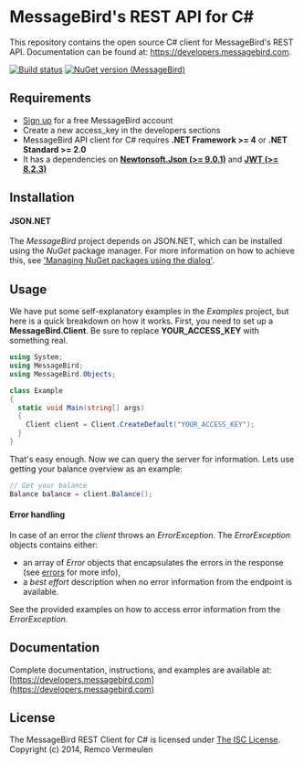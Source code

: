 MessageBird's REST API for C#
===============================
This repository contains the open source C# client for MessageBird's REST API. Documentation can be found at: https://developers.messagebird.com.

[![Build status](https://api.travis-ci.org/messagebird/csharp-rest-api.svg?branch=master)](https://travis-ci.org/messagebird/csharp-rest-api)
[![NuGet version (MessageBird)](https://img.shields.io/nuget/v/MessageBird.svg?style=flat-square)](https://www.nuget.org/packages/MessageBird/)

Requirements
-----

- [Sign up](https://www.messagebird.com/en/signup) for a free MessageBird account
- Create a new access_key in the developers sections
- MessageBird API client for C# requires **.NET Framework >= 4** or **.NET Standard >= 2.0**
- It has a dependencies on **[Newtonsoft.Json (>= 9.0.1)](https://www.nuget.org/packages/Newtonsoft.Json/)** and **[JWT (>= 8.2.3)](https://www.nuget.org/packages/JWT/)**

Installation
-----

#### JSON.NET

The *MessageBird* project depends on JSON.NET, which can be installed using the *NuGet* package manager.
For more information on how to achieve this, see ['Managing NuGet packages using the dialog'](http://docs.nuget.org/docs/start-here/managing-nuget-packages-using-the-dialog).

Usage
-----

We have put some self-explanatory examples in the *Examples* project, but here is a quick breakdown on how it works. First, you need to set up a **MessageBird.Client**. Be sure to replace **YOUR_ACCESS_KEY** with something real.

```csharp
using System;
using MessageBird;
using MessageBird.Objects;

class Example
{
  static void Main(string[] args)
  {
    Client client = Client.CreateDefault("YOUR_ACCESS_KEY");
  }
}
```

That's easy enough. Now we can query the server for information. Lets use getting your balance overview as an example:

```csharp
// Get your balance
Balance balance = client.Balance();
```

#### Error handling
In case of an error the *client* throws an *ErrorException*.
The *ErrorException* objects contains either:
- an array of *Error* objects that encapsulates the errors in the response (see [errors](https://developers.messagebird.com/docs/errors) for more info),
- a *best effort* description when no error information from the endpoint is available.

See the provided examples on how to access error information from the *ErrorException*.

Documentation
----
Complete documentation, instructions, and examples are available at:
[https://developers.messagebird.com](https://developers.messagebird.com)


License
----
The MessageBird REST Client for C# is licensed under [The ISC License](http://choosealicense.com/licenses/isc/). Copyright (c) 2014, Remco Vermeulen
